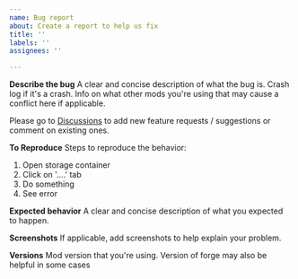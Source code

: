 ```yaml
---
name: Bug report
about: Create a report to help us fix
title: ''
labels: ''
assignees: ''

---
```


**Describe the bug**
A clear and concise description of what the bug is.
Crash log if it's a crash.
Info on what other mods you're using that may cause a conflict here if applicable.

Please go to [Discussions](https://github.com/Salandora/SophisticatedStorage/discussions) to add new feature requests / suggestions or comment on existing ones.

**To Reproduce**
Steps to reproduce the behavior:
1. Open storage container
2. Click on '....' tab
3. Do something
4. See error

**Expected behavior**
A clear and concise description of what you expected to happen.

**Screenshots**
If applicable, add screenshots to help explain your problem.

**Versions**
Mod version that you're using. Version of forge may also be helpful in some cases
